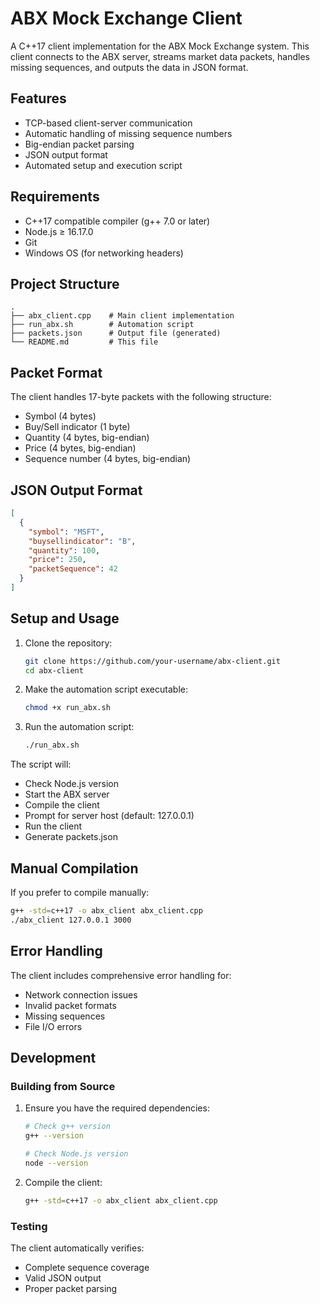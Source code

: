 # ABX Mock Exchange Client

A C++17 client implementation for the ABX Mock Exchange system. This client connects to the ABX server, streams market data packets, handles missing sequences, and outputs the data in JSON format.

## Features

- TCP-based client-server communication
- Automatic handling of missing sequence numbers
- Big-endian packet parsing
- JSON output format
- Automated setup and execution script

## Requirements

- C++17 compatible compiler (g++ 7.0 or later)
- Node.js ≥ 16.17.0
- Git
- Windows OS (for networking headers)

## Project Structure

```
.
├── abx_client.cpp    # Main client implementation
├── run_abx.sh        # Automation script
├── packets.json      # Output file (generated)
└── README.md         # This file
```

## Packet Format

The client handles 17-byte packets with the following structure:
- Symbol (4 bytes)
- Buy/Sell indicator (1 byte)
- Quantity (4 bytes, big-endian)
- Price (4 bytes, big-endian)
- Sequence number (4 bytes, big-endian)

## JSON Output Format

```json
[
  {
    "symbol": "MSFT",
    "buysellindicator": "B",
    "quantity": 100,
    "price": 250,
    "packetSequence": 42
  }
]
```

## Setup and Usage

1. Clone the repository:
   ```bash
   git clone https://github.com/your-username/abx-client.git
   cd abx-client
   ```

2. Make the automation script executable:
   ```bash
   chmod +x run_abx.sh
   ```

3. Run the automation script:
   ```bash
   ./run_abx.sh
   ```

The script will:
- Check Node.js version
- Start the ABX server
- Compile the client
- Prompt for server host (default: 127.0.0.1)
- Run the client
- Generate packets.json

## Manual Compilation

If you prefer to compile manually:

```bash
g++ -std=c++17 -o abx_client abx_client.cpp
./abx_client 127.0.0.1 3000
```

## Error Handling

The client includes comprehensive error handling for:
- Network connection issues
- Invalid packet formats
- Missing sequences
- File I/O errors

## Development

### Building from Source

1. Ensure you have the required dependencies:
   ```bash
   # Check g++ version
   g++ --version
   
   # Check Node.js version
   node --version
   ```

2. Compile the client:
   ```bash
   g++ -std=c++17 -o abx_client abx_client.cpp
   ```

### Testing

The client automatically verifies:
- Complete sequence coverage
- Valid JSON output
- Proper packet parsing


